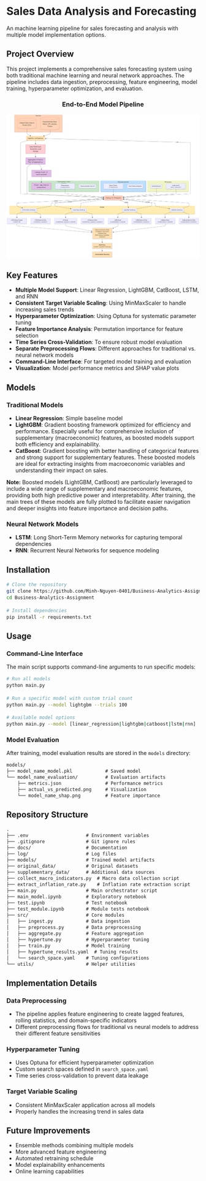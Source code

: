 # Sales Data Analysis and Forecasting

An machine learning pipeline for sales forecasting and analysis with multiple model implementation options.

## Project Overview

This project implements a comprehensive sales forecasting system using both traditional machine learning and neural network approaches. The pipeline includes data ingestion, preprocessing, feature engineering, model training, hyperparameter optimization, and evaluation.

<div align="center">

### End-to-End Model Pipeline

![End-to-End Model Pipeline](./E2E_model_pipeline.png)

</div>

## Key Features

- **Multiple Model Support**: Linear Regression, LightGBM, CatBoost, LSTM, and RNN
- **Consistent Target Variable Scaling**: Using MinMaxScaler to handle increasing sales trends
- **Hyperparameter Optimization**: Using Optuna for systematic parameter tuning
- **Feature Importance Analysis**: Permutation importance for feature selection
- **Time Series Cross-Validation**: To ensure robust model evaluation
- **Separate Preprocessing Flows**: Different approaches for traditional vs. neural network models
- **Command-Line Interface**: For targeted model training and evaluation
- **Visualization**: Model performance metrics and SHAP value plots

## Models

### Traditional Models
- **Linear Regression**: Simple baseline model
- **LightGBM**: Gradient boosting framework optimized for efficiency and performance. Especially useful for comprehensive inclusion of supplementary (macroeconomic) features, as boosted models support both efficiency and explainability.
- **CatBoost**: Gradient boosting with better handling of categorical features and strong support for supplementary features. These boosted models are ideal for extracting insights from macroeconomic variables and understanding their impact on sales.

**Note:** Boosted models (LightGBM, CatBoost) are particularly leveraged to include a wide range of supplementary and macroeconomic features, providing both high predictive power and interpretability. After training, the main trees of these models are fully plotted to facilitate easier navigation and deeper insights into feature importance and decision paths.

### Neural Network Models
- **LSTM**: Long Short-Term Memory networks for capturing temporal dependencies
- **RNN**: Recurrent Neural Networks for sequence modeling

## Installation

```bash
# Clone the repository
git clone https://github.com/Minh-Nguyen-0401/Business-Analytics-Assignment.git
cd Business-Analytics-Assignment

# Install dependencies
pip install -r requirements.txt
```

## Usage

### Command-Line Interface

The main script supports command-line arguments to run specific models:

```bash
# Run all models
python main.py

# Run a specific model with custom trial count
python main.py --model lightgbm --trials 100

# Available model options
python main.py --model [linear_regression|lightgbm|catboost|lstm|rnn]
```

### Model Evaluation

After training, model evaluation results are stored in the `models` directory:

```
models/
├── model_name_model.pkl            # Saved model
└── model_name_evaluation/          # Evaluation artifacts
    ├── metrics.json                # Performance metrics
    ├── actual_vs_predicted.png     # Visualization
    └── model_name_shap.png         # Feature importance
```

## Repository Structure

```
.
├── .env                     # Environment variables
├── .gitignore               # Git ignore rules
├── docs/                    # Documentation
├── log/                     # Log files
├── models/                  # Trained model artifacts
├── original_data/           # Original datasets
├── supplementary_data/      # Additional data sources
├── collect_macro_indicators.py  # Macro data collection script
├── extract_inflation_rate.py    # Inflation rate extraction script
├── main.py                  # Main orchestrator script
├── main_model.ipynb         # Exploratory notebook
├── test.ipynb               # Test notebook
├── test_module.ipynb        # Module tests notebook
├── src/                     # Core modules
│   ├── ingest.py            # Data ingestion
│   ├── preprocess.py        # Data preprocessing
│   ├── aggregate.py         # Feature aggregation
│   ├── hypertune.py         # Hyperparameter tuning
│   ├── train.py             # Model training
│   ├── hypertune_results.yaml  # Tuning results
│   └── search_space.yaml    # Tuning configurations
└── utils/                   # Helper utilities
```

## Implementation Details

### Data Preprocessing
- The pipeline applies feature engineering to create lagged features, rolling statistics, and domain-specific indicators
- Different preprocessing flows for traditional vs neural models to address their different feature sensitivities

### Hyperparameter Tuning
- Uses Optuna for efficient hyperparameter optimization
- Custom search spaces defined in `search_space.yaml`
- Time series cross-validation to prevent data leakage

### Target Variable Scaling
- Consistent MinMaxScaler application across all models
- Properly handles the increasing trend in sales data

## Future Improvements

- Ensemble methods combining multiple models
- More advanced feature engineering
- Automated retraining schedule
- Model explainability enhancements
- Online learning capabilities